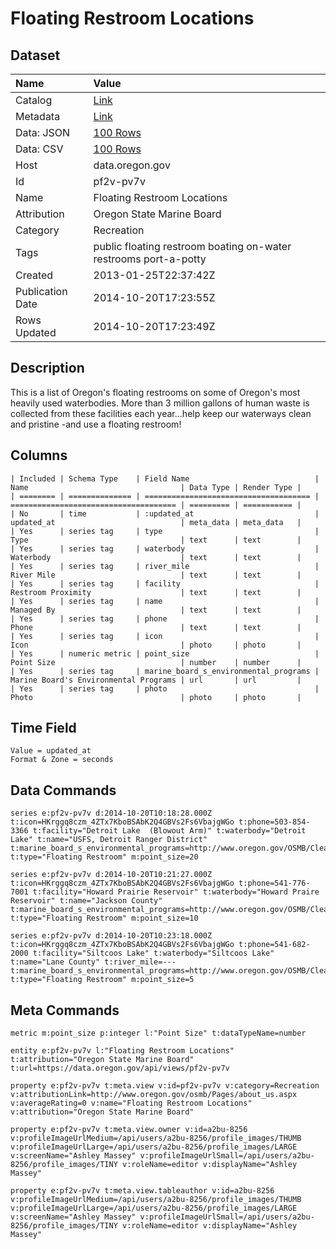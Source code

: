 # Floating Restroom Locations

## Dataset

| Name | Value |
| :--- | :---- |
| Catalog | [Link](https://catalog.data.gov/dataset/floating-restroom-locations-27f25) |
| Metadata | [Link](https://data.oregon.gov/api/views/pf2v-pv7v) |
| Data: JSON | [100 Rows](https://data.oregon.gov/api/views/pf2v-pv7v/rows.json?max_rows=100) |
| Data: CSV | [100 Rows](https://data.oregon.gov/api/views/pf2v-pv7v/rows.csv?max_rows=100) |
| Host | data.oregon.gov |
| Id | pf2v-pv7v |
| Name | Floating Restroom Locations |
| Attribution | Oregon State Marine Board |
| Category | Recreation |
| Tags | public floating restroom boating on-water restrooms port-a-potty |
| Created | 2013-01-25T22:37:42Z |
| Publication Date | 2014-10-20T17:23:55Z |
| Rows Updated | 2014-10-20T17:23:49Z |

## Description

This is a list of Oregon's floating restrooms on some of Oregon's most heavily used waterbodies.  More than 3 million gallons of human waste is collected from these facilities each year...help keep our waterways clean and pristine -and use a floating restroom!

## Columns

```ls
| Included | Schema Type    | Field Name                            | Name                                  | Data Type | Render Type |
| ======== | ============== | ===================================== | ===================================== | ========= | =========== |
| No       | time           | :updated_at                           | updated_at                            | meta_data | meta_data   |
| Yes      | series tag     | type                                  | Type                                  | text      | text        |
| Yes      | series tag     | waterbody                             | Waterbody                             | text      | text        |
| Yes      | series tag     | river_mile                            | River Mile                            | text      | text        |
| Yes      | series tag     | facility                              | Restroom Proximity                    | text      | text        |
| Yes      | series tag     | name                                  | Managed By                            | text      | text        |
| Yes      | series tag     | phone                                 | Phone                                 | text      | text        |
| Yes      | series tag     | icon                                  | Icon                                  | photo     | photo       |
| Yes      | numeric metric | point_size                            | Point Size                            | number    | number      |
| Yes      | series tag     | marine_board_s_environmental_programs | Marine Board's Environmental Programs | url       | url         |
| Yes      | series tag     | photo                                 | Photo                                 | photo     | photo       |
```

## Time Field

```ls
Value = updated_at
Format & Zone = seconds
```

## Data Commands

```ls
series e:pf2v-pv7v d:2014-10-20T10:18:28.000Z t:icon=HKrggq8czm_4ZTx7KboBSAbK2Q4GBVs2Fs6VbajgWGo t:phone=503-854-3366 t:facility="Detroit Lake  (Blowout Arm)" t:waterbody="Detroit Lake" t:name="USFS, Detroit Ranger District" t:marine_board_s_environmental_programs=http://www.oregon.gov/OSMB/Clean/pages/index.aspx t:type="Floating Restroom" m:point_size=20

series e:pf2v-pv7v d:2014-10-20T10:21:27.000Z t:icon=HKrggq8czm_4ZTx7KboBSAbK2Q4GBVs2Fs6VbajgWGo t:phone=541-776-7001 t:facility="Howard Prairie Reservoir" t:waterbody="Howard Praire Reservoir" t:name="Jackson County" t:marine_board_s_environmental_programs=http://www.oregon.gov/OSMB/Clean/pages/index.aspx t:type="Floating Restroom" m:point_size=10

series e:pf2v-pv7v d:2014-10-20T10:23:18.000Z t:icon=HKrggq8czm_4ZTx7KboBSAbK2Q4GBVs2Fs6VbajgWGo t:phone=541-682-2000 t:facility="Siltcoos Lake" t:waterbody="Siltcoos Lake" t:name="Lane County" t:river_mile=--- t:marine_board_s_environmental_programs=http://www.oregon.gov/OSMB/Clean/pages/index.aspx t:type="Floating Restroom" m:point_size=5
```

## Meta Commands

```ls
metric m:point_size p:integer l:"Point Size" t:dataTypeName=number

entity e:pf2v-pv7v l:"Floating Restroom Locations" t:attribution="Oregon State Marine Board" t:url=https://data.oregon.gov/api/views/pf2v-pv7v

property e:pf2v-pv7v t:meta.view v:id=pf2v-pv7v v:category=Recreation v:attributionLink=http://www.oregon.gov/osmb/Pages/about_us.aspx v:averageRating=0 v:name="Floating Restroom Locations" v:attribution="Oregon State Marine Board"

property e:pf2v-pv7v t:meta.view.owner v:id=a2bu-8256 v:profileImageUrlMedium=/api/users/a2bu-8256/profile_images/THUMB v:profileImageUrlLarge=/api/users/a2bu-8256/profile_images/LARGE v:screenName="Ashley Massey" v:profileImageUrlSmall=/api/users/a2bu-8256/profile_images/TINY v:roleName=editor v:displayName="Ashley Massey"

property e:pf2v-pv7v t:meta.view.tableauthor v:id=a2bu-8256 v:profileImageUrlMedium=/api/users/a2bu-8256/profile_images/THUMB v:profileImageUrlLarge=/api/users/a2bu-8256/profile_images/LARGE v:screenName="Ashley Massey" v:profileImageUrlSmall=/api/users/a2bu-8256/profile_images/TINY v:roleName=editor v:displayName="Ashley Massey"
```